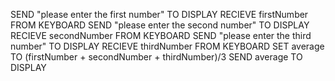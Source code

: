 SEND "please enter the first number" TO DISPLAY
RECIEVE firstNumber FROM KEYBOARD
SEND "please enter the second number" TO DISPLAY
RECIEVE secondNumber FROM KEYBOARD
SEND "please enter the third number" TO DISPLAY
RECIEVE thirdNumber FROM KEYBOARD
SET average TO (firstNumber + secondNumber + thirdNumber)/3
SEND average TO DISPLAY
